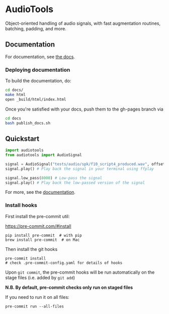 # AudioTools

Object-oriented handling of audio signals, with fast augmentation routines, batching, padding, and more.

## Documentation

For documentation, see [the docs](https://descriptinc.github.io/lyrebird-audiotools/).

### Deploying documentation

To build the documentation, do:

```bash
cd docs/
make html
open _build/html/index.html
```

Once you're satisfied with your docs, push them to the gh-pages branch via

```bash
cd docs
bash publish_docs.sh
```

## Quickstart

```python
import audiotools
from audiotools import AudioSignal

signal = AudioSignal("tests/audio/spk/f10_script4_produced.wav", offset=5, duration=5)
signal.play() # Play back the signal in your terminal using ffplay

signal.low_pass(8000) # Low-pass the signal
signal.play() # Play back the low-passed version of the signal
```

For more, see the [documentation](##Documentation).

### Install hooks

First install the pre-commit util:

https://pre-commit.com/#install

    pip install pre-commit  # with pip
    brew install pre-commit  # on Mac

Then install the git hooks

    pre-commit install
    # check .pre-commit-config.yaml for details of hooks

Upon `git commit`, the pre-commit hooks will be run automatically on the stage files (i.e. added by `git add`)

**N.B. By default, pre-commit checks only run on staged files**

If you need to run it on all files:

    pre-commit run --all-files
